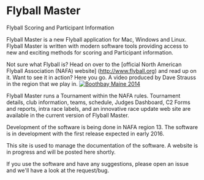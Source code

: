 # Flyball Master
Flyball Scoring and Participant Information

Flyball Master is a new Flyball application for Mac, Windows and Linux. Flyball Master is written with modern software tools providing access to new and exciting methods for scoring and Participant information.

Not sure what Flyball is? Head on over to the [official North American Flyball Association (NAFA) website] (http://www.flyball.org) and read up on it. Want to see it in action? Here you go. A video produced by Dave Strauss in the region that we play in. [![Boothbay Maine 2014](http://img.youtube.com/vi/ZiTLAYopobQ/0.jpg)](http://www.youtube.com/watch?v=ZiTLAYopobQ)

Flyball Master runs a Tournament within the NAFA rules. Tournament details, club information, teams, schedule, Judges Dashboard, C2 Forms and reports, intra race labels, and an innovative race update web site are available in the current version of Flyball Master.

Development of the software is being done in NAFA region 13. The software is in development with the first release expected in early 2016.

This site is used to manage the documentation of the software. A website is in progress and will be posted here shortly.

If you use the software and have any suggestions, please open an issue and we'll have a look at the request/bug.
